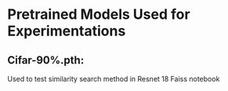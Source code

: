 # Pretrained Models Used for Experimentations

## Cifar-90%.pth:
Used to test similarity search method in Resnet 18 Faiss notebook

